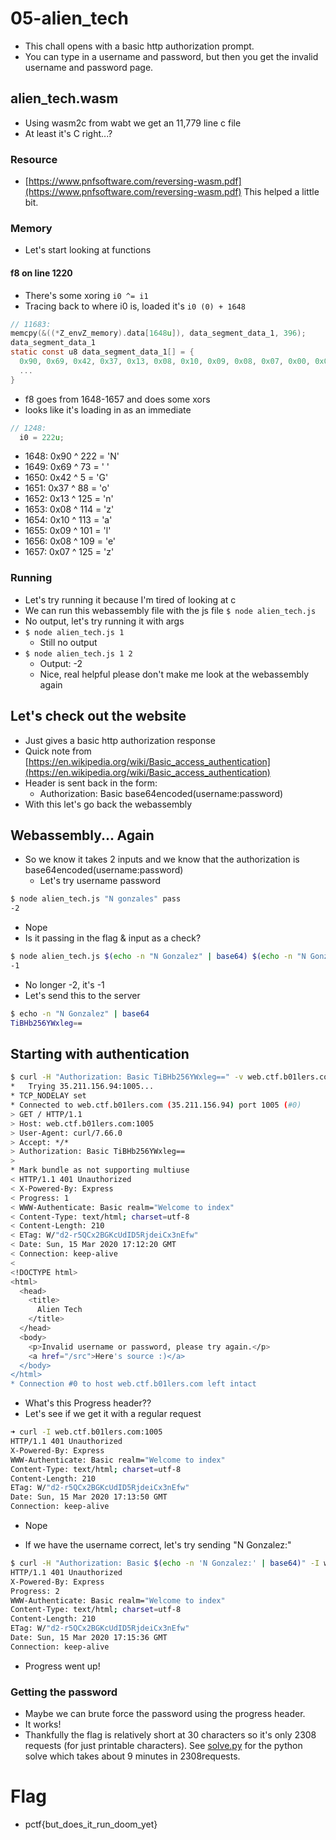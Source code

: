 # 05-alien\_tech
- This chall opens with a basic http authorization prompt.
- You can type in a username and password, but then you get the invalid username and password page.

## alien\_tech.wasm
- Using wasm2c from wabt we get an 11,779 line c file
- At least it's C right...?


### Resource
- [https://www.pnfsoftware.com/reversing-wasm.pdf](https://www.pnfsoftware.com/reversing-wasm.pdf) This helped a little bit.


### Memory
- Let's start looking at functions

#### f8 on line 1220
- There's some xoring `i0 ^= i1`
- Tracing back to where i0 is, loaded it's `i0 (0) + 1648`
```c
// 11683:
memcpy(&((*Z_envZ_memory).data[1648u]), data_segment_data_1, 396);
data_segment_data_1
static const u8 data_segment_data_1[] = {
  0x90, 0x69, 0x42, 0x37, 0x13, 0x08, 0x10, 0x09, 0x08, 0x07, 0x00, 0x00, 
  ...
}
```

- f8 goes from 1648-1657 and does some xors
- looks like it's loading in as an immediate

```c
// 1248:
  i0 = 222u;
```

- 1648: 0x90 ^ 222  = 'N'
- 1649: 0x69 ^ 73   = ' '
- 1650: 0x42 ^ 5    = 'G'
- 1651: 0x37 ^ 88   = 'o'
- 1652: 0x13 ^ 125  = 'n'
- 1653: 0x08 ^ 114  = 'z'
- 1654: 0x10 ^ 113  = 'a'
- 1655: 0x09 ^ 101  = 'l'
- 1656: 0x08 ^ 109  = 'e'
- 1657: 0x07 ^ 125  = 'z'


### Running
- Let's try running it because I'm tired of looking at c
- We can run this webassembly file with the js file `$ node alien_tech.js`
- No output, let's try running it with args
- `$ node alien_tech.js 1`
    - Still no output
- `$ node alien_tech.js 1 2`
    - Output: -2
    - Nice, real helpful please don't make me look at the webassembly again


## Let's check out the website
- Just gives a basic http authorization response
- Quick note from [https://en.wikipedia.org/wiki/Basic_access_authentication](https://en.wikipedia.org/wiki/Basic_access_authentication)
- Header is sent back in the form:
    - Authorization: Basic base64encoded(username:password)
- With this let's go back the webassembly


## Webassembly... Again
- So we know it takes 2 inputs and we know that the authorization is base64encoded(username:password)
    - Let's try username password

```bash
$ node alien_tech.js "N gonzales" pass
-2
```
- Nope
- Is it passing in the flag & input as a check?

```bash
$ node alien_tech.js $(echo -n "N Gonzalez" | base64) $(echo -n "N Gonzalez" | base64)
-1
```
- No longer -2, it's -1
- Let's send this to the server

```bash
$ echo -n "N Gonzalez" | base64
TiBHb256YWxleg==
```


## Starting with authentication
```bash
$ curl -H "Authorization: Basic TiBHb256YWxleg==" -v web.ctf.b01lers.com:1005
*   Trying 35.211.156.94:1005...
* TCP_NODELAY set
* Connected to web.ctf.b01lers.com (35.211.156.94) port 1005 (#0)
> GET / HTTP/1.1
> Host: web.ctf.b01lers.com:1005
> User-Agent: curl/7.66.0
> Accept: */*
> Authorization: Basic TiBHb256YWxleg==
>
* Mark bundle as not supporting multiuse
< HTTP/1.1 401 Unauthorized
< X-Powered-By: Express
< Progress: 1
< WWW-Authenticate: Basic realm="Welcome to index"
< Content-Type: text/html; charset=utf-8
< Content-Length: 210
< ETag: W/"d2-r5QCx2BGKcUdID5RjdeiCx3nEfw"
< Date: Sun, 15 Mar 2020 17:12:20 GMT
< Connection: keep-alive
<
<!DOCTYPE html>
<html>
  <head>
    <title>
      Alien Tech
    </title>
  </head>
  <body>
    <p>Invalid username or password, please try again.</p>
    <a href="/src">Here's source :)</a>
  </body>
</html>
* Connection #0 to host web.ctf.b01lers.com left intact
```
- What's this Progress header??
- Let's see if we get it with a regular request

```bash
➜ curl -I web.ctf.b01lers.com:1005
HTTP/1.1 401 Unauthorized
X-Powered-By: Express
WWW-Authenticate: Basic realm="Welcome to index"
Content-Type: text/html; charset=utf-8
Content-Length: 210
ETag: W/"d2-r5QCx2BGKcUdID5RjdeiCx3nEfw"
Date: Sun, 15 Mar 2020 17:13:50 GMT
Connection: keep-alive
```
- Nope

- If we have the username correct, let's try sending "N Gonzalez:"
```bash
$ curl -H "Authorization: Basic $(echo -n 'N Gonzalez:' | base64)" -I web.ctf.b01lers.com:1005
HTTP/1.1 401 Unauthorized
X-Powered-By: Express
Progress: 2
WWW-Authenticate: Basic realm="Welcome to index"
Content-Type: text/html; charset=utf-8
Content-Length: 210
ETag: W/"d2-r5QCx2BGKcUdID5RjdeiCx3nEfw"
Date: Sun, 15 Mar 2020 17:15:36 GMT
Connection: keep-alive
```
- Progress went up!


### Getting the password
- Maybe we can brute force the password using the progress header.
- It works!
- Thankfully the flag is relatively short at 30 characters so it's only 2308 requests (for just printable characters). See [solve.py](solve.py) for the python solve which takes about 9 minutes in 2308requests.


# Flag
- pctf{but_does_it_run_doom_yet}
